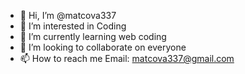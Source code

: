 - 👋 Hi, I’m @matcova337
- 👀 I’m interested in Coding
- 🌱 I’m currently learning web coding
- 💞️ I’m looking to collaborate on everyone
- 📫 How to reach me Email: matcova337@gmail.com

<!---
matcova337/matcova337 is a ✨ special ✨ repository because its `README.md` (this file) appears on your GitHub profile.
You can click the Preview link to take a look at your changes.
--->
